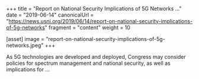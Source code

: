 +++
title = "Report on National Security Implications of 5G Networks ..."
date = "2019-06-14"
canonicalUrl = "https://news.usni.org/2019/06/14/report-on-national-security-implications-of-5g-networks"
fragment = "content"
weight = 10

[asset]
    image = "report-on-national-security-implications-of-5g-networks.jpeg"
+++

As 5G technologies are developed and deployed, Congress may consider 
policies for spectrum management and national security, as well as 
implications for ...
